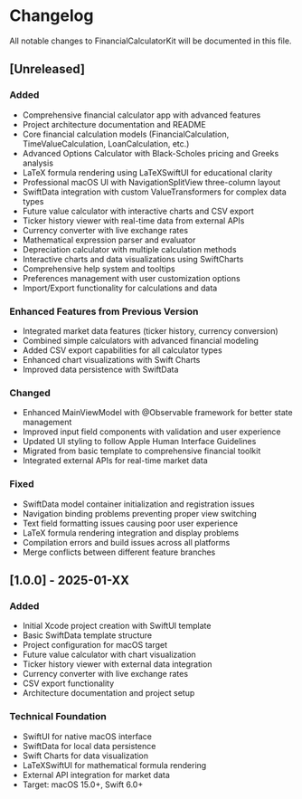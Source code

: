 # Changelog

All notable changes to FinancialCalculatorKit will be documented in this file.

## [Unreleased]

### Added
- Comprehensive financial calculator app with advanced features
- Project architecture documentation and README
- Core financial calculation models (FinancialCalculation, TimeValueCalculation, LoanCalculation, etc.)
- Advanced Options Calculator with Black-Scholes pricing and Greeks analysis
- LaTeX formula rendering using LaTeXSwiftUI for educational clarity
- Professional macOS UI with NavigationSplitView three-column layout
- SwiftData integration with custom ValueTransformers for complex data types
- Future value calculator with interactive charts and CSV export
- Ticker history viewer with real-time data from external APIs
- Currency converter with live exchange rates
- Mathematical expression parser and evaluator
- Depreciation calculator with multiple calculation methods
- Interactive charts and data visualizations using SwiftCharts
- Comprehensive help system and tooltips
- Preferences management with user customization options
- Import/Export functionality for calculations and data

### Enhanced Features from Previous Version
- Integrated market data features (ticker history, currency conversion)
- Combined simple calculators with advanced financial modeling
- Added CSV export capabilities for all calculator types
- Enhanced chart visualizations with Swift Charts
- Improved data persistence with SwiftData

### Changed
- Enhanced MainViewModel with @Observable framework for better state management
- Improved input field components with validation and user experience
- Updated UI styling to follow Apple Human Interface Guidelines
- Migrated from basic template to comprehensive financial toolkit
- Integrated external APIs for real-time market data

### Fixed
- SwiftData model container initialization and registration issues
- Navigation binding problems preventing proper view switching
- Text field formatting issues causing poor user experience
- LaTeX formula rendering integration and display problems
- Compilation errors and build issues across all platforms
- Merge conflicts between different feature branches

## [1.0.0] - 2025-01-XX

### Added
- Initial Xcode project creation with SwiftUI template
- Basic SwiftData template structure
- Project configuration for macOS target
- Future value calculator with chart visualization
- Ticker history viewer with external data integration
- Currency converter with live exchange rates
- CSV export functionality
- Architecture documentation and project setup

### Technical Foundation
- SwiftUI for native macOS interface
- SwiftData for local data persistence
- Swift Charts for data visualization
- LaTeXSwiftUI for mathematical formula rendering
- External API integration for market data
- Target: macOS 15.0+, Swift 6.0+